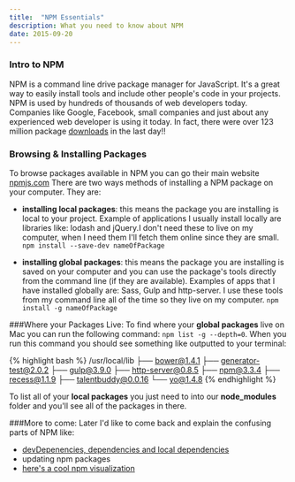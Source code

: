 ```yaml
---
title:  "NPM Essentials"
description: What you need to know about NPM
date: 2015-09-20
---
```



### Intro to NPM

NPM is a command line drive package manager for JavaScript. It's a great way to easily
install tools and include other people's code in your projects. NPM is used by hundreds of thousands of web developers today. Companies like Google, Facebook, small companies and just about any experienced web developer is using it today. In fact, there were over 123 million package [downloads](https://www.npmjs.com/) in the last day!!


### Browsing & Installing Packages
To browse packages available in NPM you can go their main website [npmjs.com](https://www.npmjs.com/)
There are two ways methods of installing a NPM package on your computer. They are:

- **installing local packages**: this means the package you are installing is local to your project. Example of applications I usually install locally are libraries like: lodash and jQuery.I don't need these to live on my computer, when I need them I'll fetch them online since they are small. `npm install --save-dev nameOfPackage`

- **installing global packages**: this means the package you are installing is saved on your computer and you can use the package's tools directly from the command line (if they are available). Examples of apps that I have installed globally are: Sass, Gulp and http-server. I use these tools from my command line all of the time so they live on my computer. `npm install -g nameOfPackage`


###Where your Packages Live:
To find where your **global packages** live on Mac you can run the following command: `npm list -g --depth=0`. When you run this command you should see something like outputted to your terminal:

{% highlight bash %}
/usr/local/lib
├── bower@1.4.1
├── generator-test@2.0.2
├── gulp@3.9.0
├── http-server@0.8.5
├── npm@3.3.4
├── recess@1.1.9
├── talentbuddy@0.0.16
└── yo@1.4.8
{% endhighlight  %}

To list all of your **local packages** you just need to into our **node_modules** folder and you'll see all of the packages in there.


###More to come:
Later I'd like to come back and explain the confusing parts of NPM like:

- [devDepenencies, dependencies and local dependencies](http://stackoverflow.com/questions/18875674/whats-the-difference-between-dependencies-devdependencies-and-peerdependencies)
- updating npm packages
- [here's a cool npm visualization](https://unpm.nodesource.com/)
